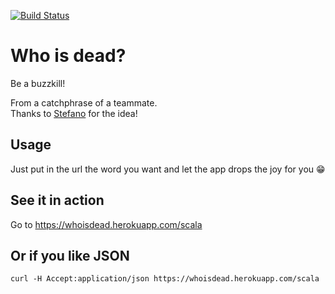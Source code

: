[![Build Status](https://travis-ci.org/mattiapiccinetti/is-dead.svg?branch=master)](https://travis-ci.org/mattiapiccinetti/is-dead)

# Who is dead?
Be a buzzkill!


From a catchphrase of a teammate.  
Thanks to [Stefano](http://github.com/stesua) for the idea!

## Usage
Just put in the url the word you want and let the app drops the joy for you :grin:

## See it in action
Go to https://whoisdead.herokuapp.com/scala

## Or if you like JSON

```
curl -H Accept:application/json https://whoisdead.herokuapp.com/scala
```
